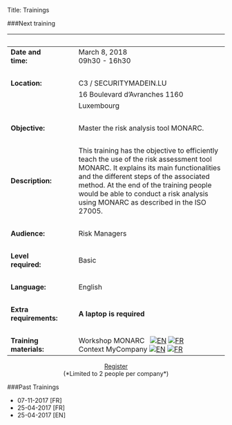 Title: Trainings

###Next training

|&nbsp;|||
|:--|--|--|
|**Date and time:**||March 8, 2018<br/>09h30 - 16h30|
|&nbsp;|  |  |
|**Location:**|&nbsp;&nbsp;&nbsp;|C3 / SECURITYMADEIN.LU|
|             |                  |16 Boulevard d’Avranches 1160|
|             |                  |Luxembourg|
|&nbsp;|  |  |
|**Objective:**||Master the risk analysis tool MONARC.|
|&nbsp;|  |  |
|**Description:**||This training has the objective to efficiently teach the use of the risk assessment tool MONARC. It explains its main functionalities and the different steps of the associated method. At the end of the training people would be able to conduct a risk analysis using MONARC as described in the ISO 27005.|
|&nbsp;|  |  |
|**Audience:**||Risk Managers|
|&nbsp;|  |  |
|**Level required:**||Basic|
|&nbsp;|  |  |
|**Language:**||English|
|&nbsp;|  |  |
|**Extra requirements:**||**A laptop is required**|
|&nbsp;|  |  |
|**Training materials:**||Workshop MONARC &nbsp; [![EN](/assets/images/Flag_UK.png)](/assets/files/monarc-training/en/Formation_V2-MONARC_En.pdf) [![FR](/assets/images/Flag_FR.png)](/assets/files/monarc-training/fr/Formation_V2-MONARC_Fr.pdf)<br/>Context MyCompany [![EN](/assets/images/Flag_UK.png)](/assets/files/monarc-training/en/Context_MyCompany_en_v1.0.pdf) [![FR](/assets/images/Flag_FR.png)](/assets/files/monarc-training/fr/Context_MyCompany_fr_v1.1.pdf) |


<!-- <center>
<a href="mailto:formation@cases.lu" class="btn btn-primary btn-lg active" role="button" aria-pressed="true">Contact us</a>
</center> -->

<center>
<a href="https://www.eventbrite.com/e/monarc-training-learn-how-to-master-risk-analysis-tickets-41423002315" class="btn btn-primary btn-lg active" role="button" aria-pressed="true">Register</a>
<br/>(*Limited to 2 people per company*)
</center>


###Past Trainings

* 07-11-2017 [FR]
* 25-04-2017 [FR]
* 25-04-2017 [EN]
